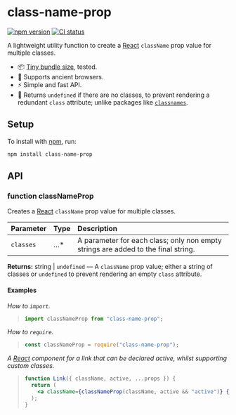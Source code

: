 # class-name-prop

[![npm version](https://badgen.net/npm/v/class-name-prop)](https://npm.im/class-name-prop) [![CI status](https://github.com/jaydenseric/class-name-prop/workflows/CI/badge.svg)](https://github.com/jaydenseric/class-name-prop/actions)

A lightweight utility function to create a [React](https://reactjs.org) `className` prop value for multiple classes.

- 📦 [Tiny bundle size](https://bundlephobia.com/result?p=class-name-prop), tested.
- 💪 Supports ancient browsers.
- ⚡️ Simple and fast API.
- 🧠 Returns `undefined` if there are no classes, to prevent rendering a redundant `class` attribute; unlike packages like [`classnames`](https://github.com/JedWatson/classnames).

## Setup

To install with [npm](https://npmjs.com/get-npm), run:

```sh
npm install class-name-prop
```

## API

### function classNameProp

Creates a [React](https://reactjs.org) `className` prop value for multiple classes.

| Parameter | Type | Description |
| :-- | :-- | :-- |
| `classes` | …\* | A parameter for each class; only non empty strings are added to the final string. |

**Returns:** string | `undefined` — A `className` prop value; either a string of classes or `undefined` to prevent rendering an empty `class` attribute.

#### Examples

_How to `import`._

> ```js
> import classNameProp from "class-name-prop";
> ```

_How to `require`._

> ```js
> const classNameProp = require("class-name-prop");
> ```

_A [React](https://reactjs.org) component for a link that can be declared active, whilst supporting custom classes._

> ```jsx
> function Link({ className, active, ...props }) {
>   return (
>     <a className={classNameProp(className, active && "active")} {...props} />
>   );
> }
> ```
